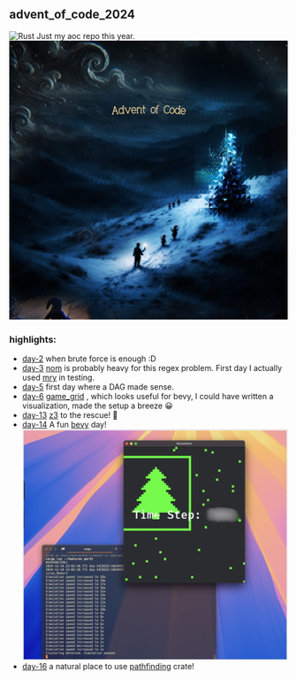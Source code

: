 advent_of_code_2024
---
![Rust](https://img.shields.io/badge/rust-%23000000.svg?style=for-the-badge&logo=rust&logoColor=white)
Just my aoc repo this year.
![logo](assets/aoc24.jpg)

### highlights:

- [day-2](day-2/) when brute force is enough :D
- [day-3](day-3/) [nom](/rust-bakery/nom) is probably heavy for this regex problem. First day I actually used [mry](/ryo33/mry) in testing.
- [day-5](day-5/) first day where a DAG made sense.
- [day-6](day-6/) [game_grid](https://docs.rs/game-grid/latest/game_grid/) , which looks useful for bevy, I could have written a visualization, made the setup a breeze 😀
- [day-13](/day-13) [z3](/Z3Prover/z3) to the rescue! 🚀
- [day-14](/day-14/) A fun [bevy](https://bevyengine.org) day!
![day-14 screenshot](assets/Dia14.jpg)
- [day-16](/day-16) a natural place to use [pathfinding](/evenfurther/pathfinding) crate!